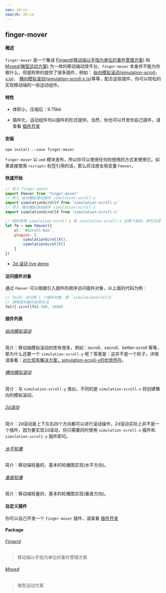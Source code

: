 ```yaml
---
nav: zh-cn
search: zh-cn
---
```


## finger-mover

#### 概述

`finger-mover` 是一个集成
[Fingerd(移动端以手指为单位的事件管理方案)](/package/fingerd)
和
[Moved(微型运动方案)](/package/moved)
为一体的移动端动效平台，`finger-mover` 本身并不能为你做什么，但是附带的提供了很多插件，例如：
[纵向模拟滚动(simulation-scroll-y.js)](/plugins/simulation-scroll-y)、
[横向模拟滚动(simulation-scroll-x.js)](/plugins/simulation-scroll-x)等等，配合这些插件，你可以轻松的实现移动端的一些运动组件。

#### 特性

* 体积小，压缩后：9.75kb

* 插件化，运动组件均以插件的形式提供，当然，你也可以开发你自己插件，请查看 [插件开发](/creating-plugins)

#### 安装

```
npm install --save finger-mover
```

`finger-mover` 以 `umd` 模块发布，所以你可以使用任何你想用的方式来使用它。如果直接使用 `<script>` 标签引用的话，那么将注册全局变量 `Fmover`。

#### 快速开始

```js
// 导入 finger-mover
import Fmover from 'finger-mover'
// 导入 纵向模拟滚动插件 simulation-scroll-y
import simulationScrollY from 'simulation-scroll-y'
// 导入 横向模拟滚动插件 simulation-scroll-x
import simulationScrollX from 'simulation-scroll-x'

// 同时使用 simulation-scroll-y 和 simulation-scroll-x 这两个插件，即可实现 2d 滚动
let fm = new Fmover({
    el: '#scroll-box',
    plugins: [
        simulationScrollX(),
        simulationScrollY()
    ]
})

```

* [2d 滚动 live demo]()

#### 访问插件对象

通过 `Fmover` 可以根据引入插件的顺序访问插件对象，以上面的代码为例：

```js
// fm[0] 访问第 1 个插件对象，即 `simulationScrollX`
// 调用该对象的实例方法
fm[0].scrollTo(-300, 1000)
```

#### 插件列表

###### [纵向模拟滚动](/plugins/simulation-scroll-y)

简介：移动端模拟滚动的库有很多，例如：iscroll、xscroll、better-scroll 等等，那为什么还要一个 `simulation-scroll-y` 呢？答案是：这并不是一个轮子。详情请查看：[对比现有解决方案，simulation-scroll-y的优势所在](/plugins/simulation-scroll-y?id=%E4%B8%8E%E7%8E%B0%E6%9C%89%E8%A7%A3%E5%86%B3%E6%96%B9%E6%A1%88%E7%9A%84%E5%AF%B9%E6%AF%94)。

###### [横向模拟滚动](/plugins/simulation-scroll-x)

简介：与 `simulation-scroll-y` 类似，不同的是 `simulation-scroll-x` 将创建横向的模拟滚动。

###### [2d滚动](/plugins/2d-scroll)

简介：2d滚动是上下左右四个方向都可以进行滚动操作，2d滚动实际上并不是一个插件，因为要实现2d滚动，你只需要同时使用 `simulation-scroll-x` 插件和 `simulation-scroll-y` 插件即可。

###### [水平轮播](/plugins/fmover-slide-x)

简介：移动端轻量的、基本的轮播图实现(水平方向)。

###### [垂直轮播](/plugins/fmover-slide-y)

简介：移动端轻量的、基本的轮播图实现(垂直方向)。

#### 自定义插件

你可以自己开发一个 `finger-mover` 插件，请查看 [插件开发](/creating-plugins)

#### Package

###### [Fingerd](/package/fingerd)

> 移动端以手指为单位的事件管理方案

###### [Moved](/package/moved)

> 微型运动方案